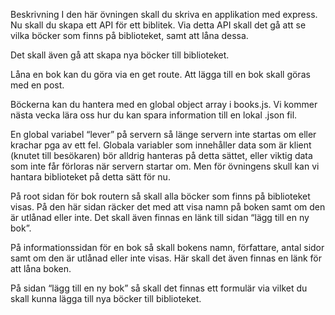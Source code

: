 Beskrivning
I den här övningen skall du skriva en applikation med express.
Nu skall du skapa ett API för ett biblitek. Via detta API skall det gå att se vilka böcker som finns på biblioteket, samt att låna dessa.

Det skall även gå att skapa nya böcker till biblioteket.

Låna en bok kan du göra via en get route. Att lägga till en bok skall göras med en post.

Böckerna kan du hantera med en global object array i books.js. Vi kommer nästa vecka lära oss hur du kan spara information till en lokal .json fil.

En global variabel “lever” på servern så länge servern inte startas om eller krachar pga av ett fel.
Globala variabler som innehåller data som är klient (knutet till besökaren) bör alldrig hanteras på detta sättet, eller viktig data som inte får förloras när servern startar om.
Men för övningens skull kan vi hantara biblioteket på detta sätt för nu. 

På root sidan för bok routern så skall alla böcker som finns på biblioteket visas. På den här sidan räcker det med att visa namn på boken samt om den är utlånad eller inte. Det skall även finnas en länk till sidan “lägg till en ny bok”.

På informationssidan för en bok så skall bokens namn, författare, antal sidor samt om den är utlånad eller inte visas. Här skall det även finnas en länk för att låna boken.

På sidan “lägg till en ny bok” så skall det finnas ett formulär via vilket du skall kunna lägga till nya böcker till biblioteket.